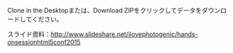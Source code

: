 Clone in the Desktopまたは、Download ZIPをクリックしてデータをダウンロードしてください。

スライド資料：http://www.slideshare.net/ilovephotogenic/hands-onsessionhtml5conf2015